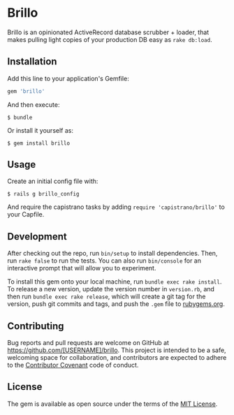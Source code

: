# Brillo

Brillo is an opinionated ActiveRecord database scrubber + loader, that makes pulling light copies of your production DB easy as `rake db:load`.

## Installation

Add this line to your application's Gemfile:

```ruby
gem 'brillo'
```

And then execute:

    $ bundle

Or install it yourself as:

    $ gem install brillo

## Usage

Create an initial config file with:

    $ rails g brillo_config

And require the capistrano tasks by adding `require 'capistrano/brillo'` to your Capfile.

## Development

After checking out the repo, run `bin/setup` to install dependencies. Then, run `rake false` to run the tests. You can also run `bin/console` for an interactive prompt that will allow you to experiment.

To install this gem onto your local machine, run `bundle exec rake install`. To release a new version, update the version number in `version.rb`, and then run `bundle exec rake release`, which will create a git tag for the version, push git commits and tags, and push the `.gem` file to [rubygems.org](https://rubygems.org).

## Contributing

Bug reports and pull requests are welcome on GitHub at https://github.com/[USERNAME]/brillo. This project is intended to be a safe, welcoming space for collaboration, and contributors are expected to adhere to the [Contributor Covenant](contributor-covenant.org) code of conduct.


## License

The gem is available as open source under the terms of the [MIT License](http://opensource.org/licenses/MIT).
